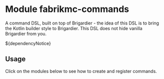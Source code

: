 # Module fabrikmc-commands

A command DSL, built on top of Brigardier - the idea of this DSL is to bring the Kotlin builder style to Brigardier.
This DSL does not hide vanilla Brigardier from you.

${dependencyNotice}

## Usage

Click on the modules below to see how to create and register commands.
